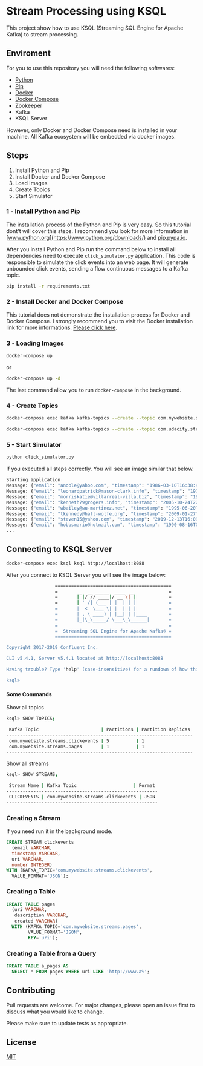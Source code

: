 # Stream Processing using KSQL

This project show how to use KSQL (Streaming SQL Engine for Apache Kafka) to stream processing.

## Enviroment

For you to use this repository you will need the following softwares:

- [Python](https://www.python.org/downloads/)
- [Pip](https://pip.pypa.io/en/stable/installing/)
- [Docker](https://docs.docker.com/engine/install/)
- [Docker Compose](https://docs.docker.com/engine/install/)
- Zookeeper
- Kafka
- KSQL Server

However, only Docker and Docker Compose need is installed in your machine. All Kafka ecosystem will be embedded via docker images.

## Steps

1. Install Python and Pip
2. Install Docker and Docker Compose
3. Load Images
4. Create Topics
5. Start Simulator

### 1 - Install Python and Pip

The installation process of the Python and Pip is very easy. So this tutorial dont't will cover this steps. I recommend you look for more information in [www.python.org](https://www.python.org/downloads/) and [pip.pypa.io](https://pip.pypa.io/en/stable/installing/).

After you install Python and Pip run the command below to install all dependencies need to execute <code>click_simulator.py</code> application. This code is responsible to simulate the click events into an web page. It will generate unbounded click events, sending a flow continuous messages to a Kafka topic.

```bash
pip install -r requirements.txt
```

### 2 - Install Docker and Docker Compose

This tutorial does not demonstrate the installation process for Docker and Docker Compose. I strongly recommend you to visit the Docker installation link for more informations. [Please click here](https://docs.docker.com/engine/install/).

### 3 - Loading Images

```bash
docker-compose up
```

or

```bash
docker-compose up -d
```

The last command allow you to run <code>docker-compose</code> in the background.

### 4 - Create Topics

```bash
docker-compose exec kafka kafka-topics --create --topic com.mywebsite.streams.pages --bootstrap-server localhost:9092
```

```bash
docker-compose exec kafka kafka-topics --create --topic com.udacity.streams.clickevents --bootstrap-server localhost:9092
```

### 5 - Start Simulator

```bash
python click_simulator.py
```

If you executed all steps correctly. You will see an image similar that below.

```bash
Starting application
Message: {"email": "anoble@yahoo.com", "timestamp": "1986-03-10T16:38:40", "uri": "https://mitchell.info/login.php", "number": 358}
Message: {"email": "leonardpatrick@mason-clark.info", "timestamp": "1971-04-25T10:09:26", "uri": "https://www.bailey.com/search/about/", "number": 431}
Message: {"email": "morriskatie@villarreal-villa.biz", "timestamp": "1996-11-22T00:12:20", "uri": "http://www.woodard.info/terms.php", "number": 838}
Message: {"email": "kenneth79@rogers.info", "timestamp": "2005-10-24T22:16:59", "uri": "http://www.king.com/wp-content/blog/blog/index/", "number": 793}
Message: {"email": "wbailey@wu-martinez.net", "timestamp": "1995-06-20T12:44:44", "uri": "https://www.smith-neal.com/categories/login/", "number": 509}
Message: {"email": "tkennedy@hall-wolfe.org", "timestamp": "2009-01-27T14:04:20", "uri": "https://www.marshall-holmes.info/", "number": 336}
Message: {"email": "steven15@yahoo.com", "timestamp": "2019-12-13T16:09:11", "uri": "https://www.sims.net/main.html", "number": 263}
Message: {"email": "hobbsmario@hotmail.com", "timestamp": "1990-08-16T05:09:04", "uri": "http://www.smith.com/search/tags/explore/about.jsp", "number": 61}
...
```

## Connecting to KSQL Server

```bash
docker-compose exec ksql ksql http://localhost:8088
```

After you connect to KSQL Server you will see the image below:

```bash
                  ===========================================
                  =        _  __ _____  ____  _             =
                  =       | |/ // ____|/ __ \| |            =
                  =       | ' /| (___ | |  | | |            =
                  =       |  <  \___ \| |  | | |            =
                  =       | . \ ____) | |__| | |____        =
                  =       |_|\_\_____/ \___\_\______|       =
                  =                                         =
                  =  Streaming SQL Engine for Apache Kafka® =
                  ===========================================

Copyright 2017-2019 Confluent Inc.

CLI v5.4.1, Server v5.4.1 located at http://localhost:8088

Having trouble? Type 'help' (case-insensitive) for a rundown of how things work!

ksql>
```

#### Some Commands

Show all topics

```bash
ksql> SHOW TOPICS;

 Kafka Topic                       | Partitions | Partition Replicas
---------------------------------------------------------------------
 com.mywebsite.streams.clickevents | 5          | 1
 com.mywebsite.streams.pages       | 1          | 1
---------------------------------------------------------------------
```

Show all streams

```bash
ksql> SHOW STREAMS;

 Stream Name | Kafka Topic                     | Format
--------------------------------------------------------
 CLICKEVENTS | com.mywebsite.streams.clickevents | JSON
--------------------------------------------------------
```

### Creating a Stream

If you need run it in the background mode.

```SQL
CREATE STREAM clickevents
  (email VARCHAR,
  timestamp VARCHAR,
  uri VARCHAR,
  number INTEGER)
WITH (KAFKA_TOPIC='com.mywebsite.streams.clickevents',
  VALUE_FORMAT='JSON');
```

### Creating a Table

```SQL
CREATE TABLE pages
  (uri VARCHAR,
   description VARCHAR,
   created VARCHAR)
  WITH (KAFKA_TOPIC='com.mywebsite.streams.pages',
        VALUE_FORMAT='JSON',
        KEY='uri');
```

### Creating a Table from a Query

```SQL
CREATE TABLE a_pages AS
  SELECT * FROM pages WHERE uri LIKE 'http://www.a%';
```

## Contributing

Pull requests are welcome. For major changes, please open an issue first to discuss what you would like to change.

Please make sure to update tests as appropriate.

## License

[MIT](https://choosealicense.com/licenses/mit/)
